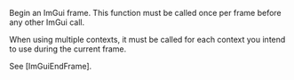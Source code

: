 Begin an ImGui frame. This function must be called once per frame before any other ImGui call.

When using multiple contexts, it must be called for each context you intend to use during the current frame.

See [ImGuiEndFrame].